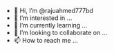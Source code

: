 - 👋 Hi, I’m @rajuahmed777bd
- 👀 I’m interested in ...
- 🌱 I’m currently learning ...
- 💞️ I’m looking to collaborate on ...
- 📫 How to reach me ...

<!---
rajuahmed777bd/rajuahmed777bd is a ✨ special ✨ repository because its `README.md` (this file) appears on your GitHub profile.
You can click the Preview link to take a look at your changes.
--->
